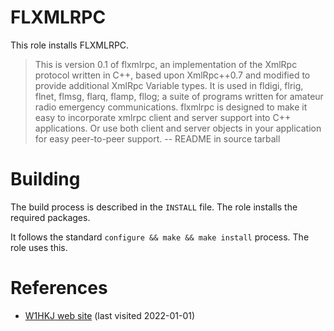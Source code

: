 # FLXMLRPC

This role installs FLXMLRPC.

<!--more-->

> This is version 0.1 of flxmlrpc, an implementation of the XmlRpc protocol written in C++, based upon XmlRpc++0.7 and modified to provide additional XmlRpc Variable types.  It is used in fldigi, flrig, flnet, flmsg, flarq, flamp, fllog; a suite of programs written for amateur radio emergency communications.
> flxmlrpc is designed to make it easy to incorporate xmlrpc client and server support into C++ applications. Or use both client and server objects in your application for easy peer-to-peer support.
> -- README in source tarball

# Building

The build process is described in the `INSTALL` file. The role installs the required packages.

It follows the standard `configure && make && make install` process. The role uses this.

# References

- [W1HKJ web site][1] (last visited 2022-01-01)

[1]: http://www.w1hkj.com/
